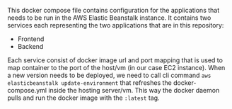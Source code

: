 This docker compose file contains configuration for the applications that needs to be run in the AWS Elastic Beanstalk instance. It contains two services each representing the two applications that are in this repository: 

* Frontend
* Backend

Each service consist of docker image url and port mapping that is used to map container to the port of the host/vm (in our case EC2 instance). When a new version needs to be deployed, we need to call cli command `aws elasticbeanstalk update-environment` that refreshes the docker-compose.yml inside the hosting server/vm. This way the docker daemon pulls and run the docker image with the `:latest` tag.  